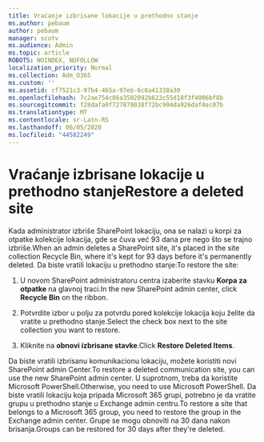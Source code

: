 ```yaml
---
title: Vraćanje izbrisane lokacije u prethodno stanje
ms.author: pebaum
author: pebaum
manager: scotv
ms.audience: Admin
ms.topic: article
ROBOTS: NOINDEX, NOFOLLOW
localization_priority: Normal
ms.collection: Adm_O365
ms.custom: ''
ms.assetid: cf7521c3-97b4-465a-97eb-6c0a41338a30
ms.openlocfilehash: 7c2ae754c86a3502092b622c55d18f3f4006bf8b
ms.sourcegitcommit: f28dafa0f727870038f72bc904da926daf4ec07b
ms.translationtype: MT
ms.contentlocale: sr-Latn-RS
ms.lasthandoff: 06/05/2020
ms.locfileid: "44582249"
---
```

# <a name="restore-a-deleted-site"></a><span data-ttu-id="bf8c2-102">Vraćanje izbrisane lokacije u prethodno stanje</span><span class="sxs-lookup"><span data-stu-id="bf8c2-102">Restore a deleted site</span></span>

<span data-ttu-id="bf8c2-103">Kada administrator izbriše SharePoint lokaciju, ona se nalazi u korpi za otpatke kolekcije lokacija, gde se čuva već 93 dana pre nego što se trajno izbriše.</span><span class="sxs-lookup"><span data-stu-id="bf8c2-103">When an admin deletes a SharePoint site, it's placed in the site collection Recycle Bin, where it's kept for 93 days before it's permanently deleted.</span></span> <span data-ttu-id="bf8c2-104">Da biste vratili lokaciju u prethodno stanje:</span><span class="sxs-lookup"><span data-stu-id="bf8c2-104">To restore the site:</span></span>
  
1. <span data-ttu-id="bf8c2-105">U novom SharePoint administratoru centra izaberite stavku **Korpa za otpatke** na glavnoj traci.</span><span class="sxs-lookup"><span data-stu-id="bf8c2-105">In the new SharePoint admin center, click **Recycle Bin** on the ribbon.</span></span> 
    
2. <span data-ttu-id="bf8c2-106">Potvrdite izbor u polju za potvrdu pored kolekcije lokacija koju želite da vratite u prethodno stanje.</span><span class="sxs-lookup"><span data-stu-id="bf8c2-106">Select the check box next to the site collection you want to restore.</span></span>
    
3. <span data-ttu-id="bf8c2-107">Kliknite na **obnovi izbrisane stavke**.</span><span class="sxs-lookup"><span data-stu-id="bf8c2-107">Click **Restore Deleted Items**.</span></span>
    
<span data-ttu-id="bf8c2-108">Da biste vratili izbrisanu komunikacionu lokaciju, možete koristiti novi SharePoint admin Center.</span><span class="sxs-lookup"><span data-stu-id="bf8c2-108">To restore a deleted communication site, you can use the new SharePoint admin center.</span></span> <span data-ttu-id="bf8c2-109">U suprotnom, treba da koristite Microsoft PowerShell.</span><span class="sxs-lookup"><span data-stu-id="bf8c2-109">Otherwise, you need to use Microsoft PowerShell.</span></span> <span data-ttu-id="bf8c2-110">Da biste vratili lokaciju koja pripada Microsoft 365 grupi, potrebno je da vratite grupu u prethodno stanje u Exchange admin centru.</span><span class="sxs-lookup"><span data-stu-id="bf8c2-110">To restore a site that belongs to a Microsoft 365 group, you need to restore the group in the Exchange admin center.</span></span> <span data-ttu-id="bf8c2-111">Grupe se mogu obnoviti na 30 dana nakon brisanja.</span><span class="sxs-lookup"><span data-stu-id="bf8c2-111">Groups can be restored for 30 days after they're deleted.</span></span>
  

